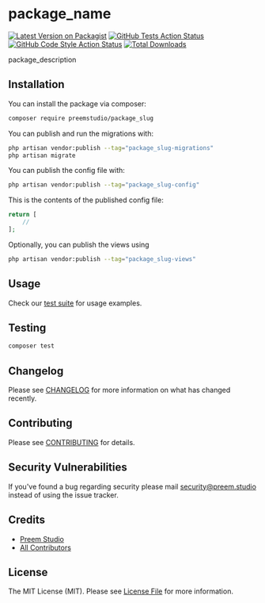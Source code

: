 # package_name

[![Latest Version on Packagist](https://img.shields.io/packagist/v/preemstudio/package_slug.svg?style=flat-square)](https://packagist.org/packages/preemstudio/package_slug)
[![GitHub Tests Action Status](https://img.shields.io/github/actions/workflow/status/preemstudio/package_slug/run-tests.yml?branch=main&label=tests&style=flat-square)](https://github.com/preemstudio/package_slug/actions?query=workflow%3Arun-tests+branch%3Amain)
[![GitHub Code Style Action Status](https://img.shields.io/github/actions/workflow/status/preemstudio/package_slug/fix-php-code-style-issues.yml?branch=main&label=code%20style&style=flat-square)](https://github.com/preemstudio/package_slug/actions?query=workflow%3A"Fix+PHP+code+style+issues"+branch%3Amain)
[![Total Downloads](https://img.shields.io/packagist/dt/preemstudio/package_slug.svg?style=flat-square)](https://packagist.org/packages/preemstudio/package_slug)

package_description

## Installation

You can install the package via composer:

```bash
composer require preemstudio/package_slug
```

You can publish and run the migrations with:

```bash
php artisan vendor:publish --tag="package_slug-migrations"
php artisan migrate
```

You can publish the config file with:

```bash
php artisan vendor:publish --tag="package_slug-config"
```

This is the contents of the published config file:

```php
return [
    //
];
```

Optionally, you can publish the views using

```bash
php artisan vendor:publish --tag="package_slug-views"
```

## Usage

Check our [test suite](/tests) for usage examples.

## Testing

```bash
composer test
```

## Changelog

Please see [CHANGELOG](CHANGELOG.md) for more information on what has changed recently.

## Contributing

Please see [CONTRIBUTING](CONTRIBUTING.md) for details.

## Security Vulnerabilities

If you've found a bug regarding security please mail [security@preem.studio](mailto:security@preem.studio) instead of using the issue tracker.

## Credits

- [Preem Studio](https://github.com/PreemStudio)
- [All Contributors](../../contributors)

## License

The MIT License (MIT). Please see [License File](LICENSE.md) for more information.
